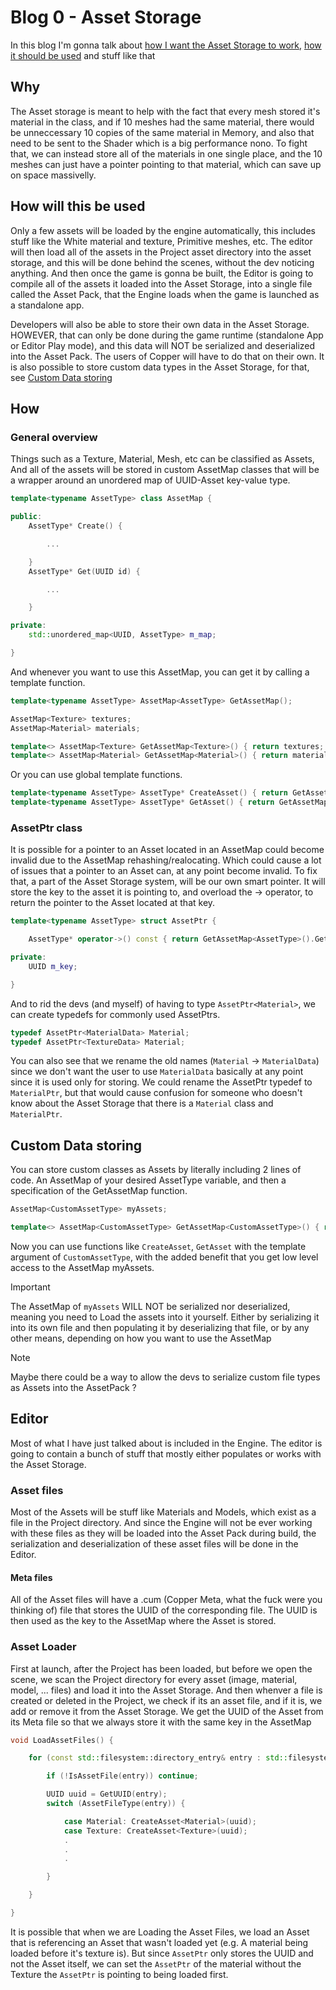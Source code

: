 # Blog 0 - Asset Storage
In this blog I'm gonna talk about [how I want the Asset Storage  to work](https://github.com/OfficialKrisHass/Copper-Engine/blob/dev/Blog/AssetStorage.md#how), [how it should be used](https://github.com/OfficialKrisHass/Copper-Engine/blob/dev/Blog/AssetStorage.md#how-will-this-be-used) and stuff like that

## Why
The Asset storage is meant to help with the fact that every mesh stored it's material in the class, and if 10 meshes had the same material, there would be unneccessary 10 copies of the same material in Memory, and also that need to be sent to the Shader which is a big performance nono.
To fight that, we can instead store all of the materials in one single place, and the 10 meshes can just have a pointer pointing to that material, which can save up on space massivelly.

## How will this be used
Only a few assets will be loaded by the engine automatically, this includes stuff like the White material and texture, Primitive meshes, etc. The editor will then load all of the assets in the Project asset directory into the asset storage, and this will be done behind the scenes, without the dev noticing anything. And then once the game is gonna be built, the Editor is going to compile all of the assets it loaded into the Asset Storage, into a single file called the Asset Pack, that the Engine loads when the game is launched as a standalone app.

Developers will also be able to store their own data in the Asset Storage. HOWEVER, that can only be done during the game runtime (standalone App or Editor Play mode), and this data will NOT be serialized and deserialized into the Asset Pack. The users of Copper will have to do that on their own.
It is also possible to store custom data types in the Asset Storage, for that, see [Custom Data storing](https://github.com/OfficialKrisHass/Copper-Engine/blob/dev/Blog/AssetStorage.md#custom-data-storing)

## How
### General overview
Things such as a Texture, Material, Mesh, etc can be classified as Assets, And all of the assets will be stored in custom AssetMap classes that will be a wrapper around an unordered map of UUID-Asset key-value type.
```cpp
template<typename AssetType> class AssetMap {

public:
    AssetType* Create() {

        ...

    }
    AssetType* Get(UUID id) {

        ...

    }

private:
    std::unordered_map<UUID, AssetType> m_map;

}
```

And whenever you want to use this AssetMap, you can get it by calling a template function.
```cpp
template<typename AssetType> AssetMap<AssetType> GetAssetMap();

AssetMap<Texture> textures;
AssetMap<Material> materials;

template<> AssetMap<Texture> GetAssetMap<Texture>() { return textures; }
template<> AssetMap<Material> GetAssetMap<Material>() { return materials; }
```
Or you can use global template functions.
```cpp
template<typename AssetType> AssetType* CreateAsset() { return GetAssetMap<AssetType>().Create(); }
template<typename AssetType> AssetType* GetAsset() { return GetAssetMap<AssetType>().Get(); }
```
### AssetPtr class
It is possible for a pointer to an Asset located in an AssetMap could become invalid due to the AssetMap rehashing/realocating. Which could cause a lot of issues that a pointer to an Asset can, at any point become invalid. To fix that, a part of the Asset Storage system, will be our own smart pointer. It will store the key to the asset it is pointing to, and overload the -> operator, to return the pointer to the Asset located at that key.
```cpp
template<typename AssetType> struct AssetPtr {

    AssetType* operator->() const { return GetAssetMap<AssetType>().Get(m_key); }

private:
    UUID m_key;

}
```
And to rid the devs (and myself) of having to type `AssetPtr<Material>`, we can create typedefs for commonly used AssetPtrs.
```cpp
typedef AssetPtr<MaterialData> Material;
typedef AssetPtr<TextureData> Material;
```
You can also see that we rename the old names (`Material` -> `MaterialData`) since we don't want the user to use `MaterialData` basically at any point since it is used only for storing. We could rename the AssetPtr typedef to `MaterialPtr`, but that would cause confusion for someone who doesn't know about the Asset Storage that there is a `Material` class and `MaterialPtr`.

## Custom Data storing
You can store custom classes as Assets by literally including 2 lines of code. An AssetMap of your desired AssetType variable, and then a specification of the GetAssetMap function.
```cpp
AssetMap<CustomAssetType> myAssets;

template<> AssetMap<CustomAssetType> GetAssetMap<CustomAssetType>() { return myAssets; }
```
Now you can use functions like `CreateAsset`, `GetAsset` with the template argument of `CustomAssetType`, with the added benefit that you get low level access to the AssetMap myAssets.

> [!IMPORTANT]
> The AssetMap of `myAssets` WILL NOT be serialized nor deserialized, meaning you need to Load the assets into it yourself. Either by serializing it into its own file and then populating it by deserializing that file, or by any other means, depending on how you want to use the AssetMap

> [!NOTE]
> Maybe there could be a way to allow the devs to serialize custom file types as Assets into the AssetPack ?

## Editor
Most of what I have just talked about is included in the Engine. The editor is going to contain a bunch of stuff that mostly either populates or works with the Asset Storage.

### Asset files
Most of the Assets will be stuff like Materials and Models, which exist as a file in the Project directory. And since the Engine will not be ever working with these files as they will be loaded into the Asset Pack during build, the serialization and deserialization of these asset files will be done in the Editor.

#### Meta files
All of the Asset files will have a .cum (Copper Meta, what the fuck were you thinking of) file that stores the UUID of the corresponding file. The UUID is then used as the key to the AssetMap where the Asset is stored.

### Asset Loader
First at launch, after the Project has been loaded, but before we open the scene, we scan the Project directory for every asset (image, material, model, ... files) and load it into the Asset Storage. And then whenver a file is created or deleted in the Project, we check if its an asset file, and if it is, we add or remove it from the Asset Storage.
We get the UUID of the Asset from its Meta file so that we always store it with the same key in the AssetMap
```cpp
void LoadAssetFiles() {

    for (const std::filesystem::directory_entry& entry : std::filesystem::recursive_directory_iterator(<Project directory>)) {

        if (!IsAssetFile(entry)) continue;

        UUID uuid = GetUUID(entry);
        switch (AssetFileType(entry)) {

            case Material: CreateAsset<Material>(uuid);
            case Texture: CreateAsset<Texture>(uuid);
            .
            .
            .

        }

    }

}
```
It is possible that when we are Loading the Asset Files, we load an Asset that is referencing an Asset that wasn't loaded yet (e.g. A material being loaded before it's texture is). But since `AssetPtr` only stores the UUID and not the Asset itself, we can set the `AssetPtr` of the material without the Texture the `AssetPtr` is pointing to being loaded first.